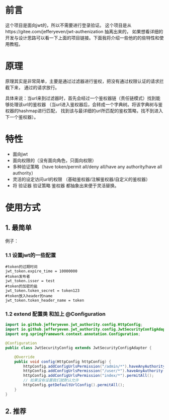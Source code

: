 

# 前言
这个项目是面向jwt的，所以不需要进行登录验证。
这个项目是从https://gitee.com/jefferyeven/jwt-authenization 抽离出来的，
如果想看详细的开发与设计思路可以看一下上面的项目链接。下面我将介绍一些他的的些特性和使用教程。
# 原理
原理其实是非常简单，主要是通过过滤器进行鉴权，把没有通过权限认证的请求拦截下来，
通过的请求放行。

具体来说：当url来到过滤器时，首先会经过一个鉴权器链（责任链模式）找到能够处理该url的鉴权器
（当url进入鉴权器后，会转成一个字典树。将该字典树与鉴权器的hashmap进行匹配，
找到该与最详细的url所匹配的鉴权策略，找不到进入下一个鉴权器）。

# 特性
- 面向jwt
- 面向权限的（没有面向角色，只面向权限）
- 多种验证策略（have token/permit all/deny all/have any authority/have all authority）
- 灵活的设定访问url的权限 （基础鉴权器/注解鉴权器/自定义的鉴权器）
- 将 验证器 验证策略 鉴权器 都抽象出来便于灵活替换。

# 使用方式

## 1. 最简单
例子：
### 1.1 设置jwt的一些配置
```properties
#token的过期时间
jwt_token.expire_time = 10000000
#token发布者
jwt_token.isser = test
#token的加密的盐
jwt_token.token_secret = token123
#token放入header的name
jwt_token.token_header_name = token

```
### 1.2 extend 配置类 和加上 @Configuration
```java
import io.github.jefferyeven.jwt_authority.config.HttpConfig;
import io.github.jefferyeven.jwt_authority.config.JwtSecurityConfigAdapter;
import org.springframework.context.annotation.Configuration;

@Configuration
public class JwtSecurityConfig extends JwtSecurityConfigAdapter {

    @Override
    public void config(HttpConfig httpConfig) {
        httpConfig.addConfigUrlsPermission("/admin/*").haveAnyAuthority("admin");
        httpConfig.addConfigUrlsPermission("/user/*").haveAnyAuthority("user","admin");
        httpConfig.addConfigUrlsPermission("index/*").permitAll();
        // 如果没有设置我们就默认允许
        httpConfig.getDefaultUrlConfig().permitAll();
    }
}
```
## 2. 推荐


